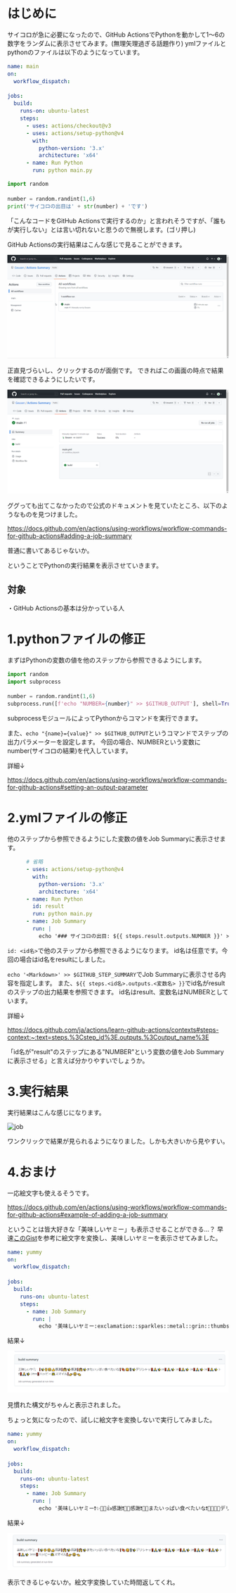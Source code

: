 <!--
title:   【GitHub Actions】Job SummaryでGitHub ActionsでのPythonの実行結果を見やすくする
tags:    GitHubActions,Python,備忘録,初心者
id:      dbec1493f690a2290729
private: false
-->
# はじめに

サイコロが急に必要になったので、GitHub ActionsでPythonを動かして1～6の数字をランダムに表示させてみます。(無理矢理過ぎる話題作り)
ymlファイルとpythonのファイルは以下のようになっています。

```yaml:main.yml
name: main
on:
  workflow_dispatch:

jobs:
  build:
    runs-on: ubuntu-latest
    steps:
      - uses: actions/checkout@v3
      - uses: actions/setup-python@v4
        with:
          python-version: '3.x'
          architecture: 'x64'
      - name: Run Python
        run: python main.py
```

```python:main.py
import random

number = random.randint(1,6)
print('サイコロの出目は' + str(number) + 'です')
```

「こんなコードをGitHub Actionsで実行するのか」と言われそうですが、「誰もが実行しない」とは言い切れないと思うので無視します。(ゴリ押し)

GitHub Actionsの実行結果はこんな感じで見ることができます。

![GitHub Actionsの実行結果](image/230219/open.gif)

正直見づらいし、クリックするのが面倒です。
できればこの画面の時点で結果を確認できるようにしたいです。

![result](image/230219/summary_page.png)

ググっても出てこなかったので公式のドキュメントを見ていたところ、以下のようなものを見つけました。

https://docs.github.com/en/actions/using-workflows/workflow-commands-for-github-actions#adding-a-job-summary

普通に書いてあるじゃないか。

ということでPythonの実行結果を表示させていきます。


## 対象

・GitHub Actionsの基本は分かっている人

# 1.pythonファイルの修正

まずはPythonの変数の値を他のステップから参照できるようにします。

```python:main.py
import random
import subprocess

number = random.randint(1,6)
subprocess.run([f'echo "NUMBER={number}" >> $GITHUB_OUTPUT'], shell=True)
```

subprocessモジュールによってPythonからコマンドを実行できます。

また、```echo "{name}={value}" >> $GITHUB_OUTPUT```というコマンドでステップの出力パラメーターを設定します。
今回の場合、NUMBERという変数にnumber(サイコロの結果)を代入しています。

詳細↓

https://docs.github.com/en/actions/using-workflows/workflow-commands-for-github-actions#setting-an-output-parameter

# 2.ymlファイルの修正

他のステップから参照できるようにした変数の値をJob Summaryに表示させます。

```yaml:main.yml
      # 省略
      - uses: actions/setup-python@v4
        with:
          python-version: '3.x'
          architecture: 'x64'
      - name: Run Python
        id: result
        run: python main.py
      - name: Job Summary
        run: |
          echo '### サイコロの出目: ${{ steps.result.outputs.NUMBER }}' >> $GITHUB_STEP_SUMMARY
```

```id: <id名>```で他のステップから参照できるようになります。
id名は任意です。今回の場合はid名をresultにしました。

```echo '<Markdown>' >> $GITHUB_STEP_SUMMARY```でJob Summaryに表示させる内容を指定します。
また、```${{ steps.<id名>.outputs.<変数名> }}```でid名がresultのステップの出力結果を参照できます。
id名はresult、変数名はNUMBERとしています。

詳細↓

https://docs.github.com/ja/actions/learn-github-actions/contexts#steps-context:~:text=steps.%3Cstep_id%3E.outputs.%3Coutput_name%3E

「id名が"result"のステップにある"NUMBER"という変数の値をJob Summaryに表示させる」と言えば分かりやすいでしょうか。

# 3.実行結果

実行結果はこんな感じになります。

![job](image/230219/job.gif)

ワンクリックで結果が見られるようになりました。しかも大きいから見やすい。

# 4.おまけ

一応絵文字も使えるそうです。

https://docs.github.com/en/actions/using-workflows/workflow-commands-for-github-actions#example-of-adding-a-job-summary

ということは皆大好きな「美味しいヤミー」も表示させることができる...？
早速[このGist](https://gist.github.com/rxaviers/7360908)を参考に絵文字を変換し、美味しいヤミーを表示させてみました。


```yaml:yummy.yml
name: yummy
on:
  workflow_dispatch:

jobs:
  build:
    runs-on: ubuntu-latest
    steps:
      - name: Job Summary
        run: |
          echo '美味しいヤミー:exclamation::sparkles::metal::grin::thumbsup:感謝:exclamation::raised_hands::sparkles:感謝:exclamation::raised_hands::sparkles:またいっぱい食べたいな:exclamation::meat_on_bone::yum::fork_and_knife::sparkles:デリシャッ‼️:pray::sparkles:ｼｬ‼️:pray::sparkles: ｼｬ‼️:pray::sparkles: ｼｬ‼️:pray::sparkles: ｼｬ‼️:pray::sparkles: ｼｬ‼️:pray::sparkles: ｼｬｯｯ‼ハッピー:star2:スマイル:exclamation::point_right::grin::point_left:' >> $GITHUB_STEP_SUMMARY
```

結果↓

![yummy](image/230219/yummy2.png)

見慣れた構文がちゃんと表示されました。

ちょっと気になったので、試しに絵文字を変換しないで実行してみました。

```yaml:yummy.yml
name: yummy
on:
  workflow_dispatch:

jobs:
  build:
    runs-on: ubuntu-latest
    steps:
      - name: Job Summary
        run: |
          echo '美味しいヤミー❗️✨🤟😁👍感謝❗️🙌✨感謝❗️🙌✨またいっぱい食べたいな❗️🍖😋🍴✨デリシャッ‼️🙏✨ｼｬ‼️🙏✨ ｼｬ‼️🙏✨ ｼｬ‼️🙏✨ ｼｬ‼️🙏✨ ｼｬ‼️🙏✨ ｼｬｯｯ‼ハッピー🌟スマイル❗️👉😁👈' >> $GITHUB_STEP_SUMMARY
```

結果↓

![yummy2](image/230219/yummy3.png)

表示できるじゃないか。絵文字変換していた時間返してくれ。

